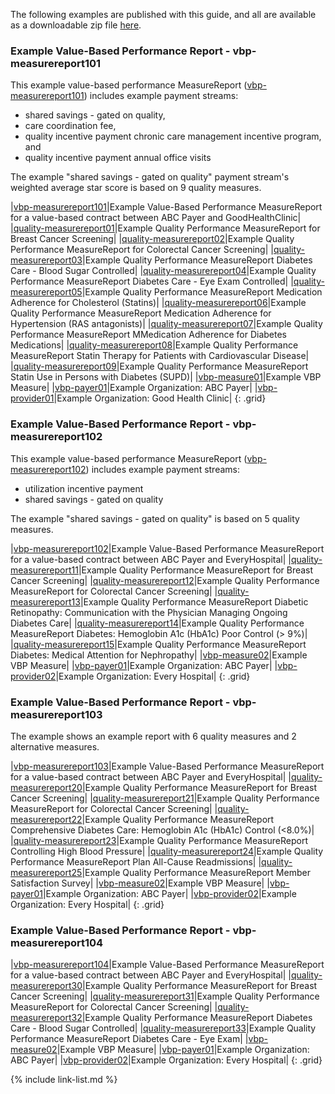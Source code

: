
<!-- ================================================ -->
<!--  use this line to include an autogenerated list of all examples from the remove it if you would like to hand generate it -->

<!-- {% include example-list-generator.md %} -->

The following examples are published with this guide, and all are available as a downloadable zip file [here](downloads.html#examples). 

<!-- ================================================ -->
### Example Value-Based Performance Report - vbp-measurereport101
This example value-based performance MeasureReport ([vbp-measurereport101](MeasureReport-vbp-measurereport101.html)) includes example payment streams: 
- shared savings - gated on quality,
- care coordination fee,
- quality incentive payment chronic care management incentive program, and
- quality incentive payment annual office visits

The example "shared savings - gated on quality" payment stream's weighted average star score is based on 9 quality measures.  

|[vbp-measurereport101](MeasureReport-vbp-measurereport101.html)|Example Value-Based Performance MeasureReport for a value-based contract between ABC Payer and GoodHealthClinic|
|[quality-measurereport01](MeasureReport-quality-measurereport01.html)|Example Quality Performance MeasureReport for Breast Cancer Screening|
|[quality-measurereport02](MeasureReport-quality-measurereport02.html)|Example Quality Performance MeasureReport for Colorectal Cancer Screening|
|[quality-measurereport03](MeasureReport-quality-measurereport03.html)|Example Quality Performance MeasureReport Diabetes Care - Blood Sugar Controlled|
|[quality-measurereport04](MeasureReport-quality-measurereport04.html)|Example Quality Performance MeasureReport Diabetes Care - Eye Exam Controlled|
|[quality-measurereport05](MeasureReport-quality-measurereport05.html)|Example Quality Performance MeasureReport Medication Adherence for Cholesterol (Statins)|
|[quality-measurereport06](MeasureReport-quality-measurereport06.html)|Example Quality Performance MeasureReport Medication Adherence for Hypertension (RAS antagonists)|
|[quality-measurereport07](MeasureReport-quality-measurereport07.html)|Example Quality Performance MeasureReport MMedication Adherence for Diabetes Medications|
|[quality-measurereport08](MeasureReport-quality-measurereport08.html)|Example Quality Performance MeasureReport Statin Therapy for Patients with Cardiovascular Disease|
|[quality-measurereport09](MeasureReport-quality-measurereport09.html)|Example Quality Performance MeasureReport Statin Use in Persons with Diabetes (SUPD)|
|[vbp-measure01](Measure-vbp-measure01.html)|Example VBP Measure|
|[vbp-payer01](Organization-vbp-payer01.html)|Example Organization: ABC Payer|
|[vbp-provider01](Organization-vbp-provider01.html)|Example Organization: Good Health Clinic|
{: .grid}

### Example Value-Based Performance Report - vbp-measurereport102

This example value-based performance MeasureReport ([vbp-measurereport102](MeasureReport-vbp-measurereport102.html)) includes example payment streams: 
- utilization incentive payment
- shared savings - gated on quality

The example "shared savings - gated on quality" is based on 5 quality measures. 

|[vbp-measurereport102](MeasureReport-vbp-measurereport102.html)|Example Value-Based Performance MeasureReport for a value-based contract between ABC Payer and EveryHospital|
|[quality-measurereport11](MeasureReport-quality-measurereport11.html)|Example Quality Performance MeasureReport for Breast Cancer Screening|
|[quality-measurereport12](MeasureReport-quality-measurereport12.html)|Example Quality Performance MeasureReport for Colorectal Cancer Screening|
|[quality-measurereport13](MeasureReport-quality-measurereport13.html)|Example Quality Performance MeasureReport Diabetic Retinopathy: Communication with the Physician Managing Ongoing Diabetes Care|
|[quality-measurereport14](MeasureReport-quality-measurereport14.html)|Example Quality Performance MeasureReport Diabetes: Hemoglobin A1c (HbA1c) Poor Control (> 9%)|
|[quality-measurereport15](MeasureReport-quality-measurereport15.html)|Example Quality Performance MeasureReport Diabetes: Medical Attention for Nephropathy|
|[vbp-measure02](Measure-vbp-measure02.html)|Example VBP Measure|
|[vbp-payer01](Organization-vbp-payer01.html)|Example Organization: ABC Payer|
|[vbp-provider02](Organization-vbp-provider01.html)|Example Organization: Every Hospital|
{: .grid}

### Example Value-Based Performance Report - vbp-measurereport103
The example shows an example report with 6 quality measures and 2 alternative measures.

|[vbp-measurereport103](MeasureReport-vbp-measurereport103.html)|Example Value-Based Performance MeasureReport for a value-based contract between ABC Payer and EveryHospital|
|[quality-measurereport20](MeasureReport-quality-measurereport20.html)|Example Quality Performance MeasureReport for Breast Cancer Screening|
|[quality-measurereport21](MeasureReport-quality-measurereport21.html)|Example Quality Performance MeasureReport for Colorectal Cancer Screening|
|[quality-measurereport22](MeasureReport-quality-measurereport22.html)|Example Quality Performance MeasureReport Comprehensive Diabetes Care: Hemoglobin A1c (HbA1c) Control (<8.0%)|
|[quality-measurereport23](MeasureReport-quality-measurereport23.html)|Example Quality Performance MeasureReport Controlling High Blood Pressure|
|[quality-measurereport24](MeasureReport-quality-measurereport24.html)|Example Quality Performance MeasureReport Plan All-Cause Readmissions|
|[quality-measurereport25](MeasureReport-quality-measurereport25.html)|Example Quality Performance MeasureReport Member Satisfaction Survey|
|[vbp-measure02](Measure-vbp-measure02.html)|Example VBP Measure|
|[vbp-payer01](Organization-vbp-payer01.html)|Example Organization: ABC Payer|
|[vbp-provider02](Organization-vbp-provider01.html)|Example Organization: Every Hospital|
{: .grid}

### Example Value-Based Performance Report - vbp-measurereport104

|[vbp-measurereport104](MeasureReport-vbp-measurereport104.html)|Example Value-Based Performance MeasureReport for a value-based contract between ABC Payer and EveryHospital|
|[quality-measurereport30](MeasureReport-quality-measurereport30.html)|Example Quality Performance MeasureReport for Breast Cancer Screening|
|[quality-measurereport31](MeasureReport-quality-measurereport31.html)|Example Quality Performance MeasureReport for Colorectal Cancer Screening|
|[quality-measurereport32](MeasureReport-quality-measurereport32.html)|Example Quality Performance MeasureReport Diabetes Care - Blood Sugar Controlled|
|[quality-measurereport33](MeasureReport-quality-measurereport33.html)|Example Quality Performance MeasureReport Diabetes Care - Eye Exam|
|[vbp-measure02](Measure-vbp-measure02.html)|Example VBP Measure|
|[vbp-payer01](Organization-vbp-payer01.html)|Example Organization: ABC Payer|
|[vbp-provider02](Organization-vbp-provider01.html)|Example Organization: Every Hospital|
{: .grid}

{% include link-list.md %}
